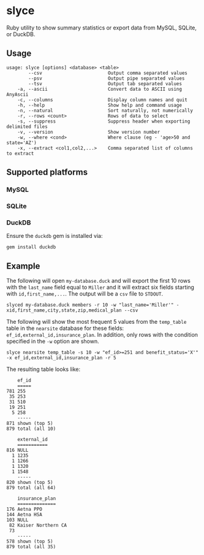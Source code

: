 # slyce

Ruby utility to show summary statistics or export data from MySQL, SQLite, or DuckDB.

## Usage

```
usage: slyce [options] <database> <table>
        --csv                        Output comma separated values
        --psv                        Output pipe separated values
        --tsv                        Output tab separated values
    -a, --ascii                      Convert data to ASCII using AnyAscii
    -c, --columns                    Display column names and quit
    -h, --help                       Show help and command usage
    -n, --natural                    Sort naturally, not numerically
    -r, --rows <count>               Rows of data to select
    -s, --suppress                   Suppress header when exporting delimited files
    -v, --version                    Show version number
    -w, --where <cond>               Where clause (eg - 'age>50 and state='AZ')
    -x, --extract <col1,col2,...>    Comma separated list of columns to extract
```

## Supported platforms

### MySQL

### SQLite

### DuckDB

Ensure the `duckdb` gem is installed via:

`gem install duckdb`

## Example

The following will open `my-database.duck` and will export the first 10 rows
with the `last_name` field equal to `Miller` and it will extract six fields
starting with `id,first_name,...`. The output will be a `csv` file to `STDOUT`.

```slyced my-database.duck members -r 10 -w "last_name='Miller'" -xid,first_name,city,state,zip,medical_plan --csv```

The following will show the most frequent 5 values from the `temp_table` table
in the `nearsite` database for these fields: `ef_id,external_id,insurance_plan`.
In addition, only rows with the condition specified in the `-w` option are shown.

```slyce nearsite temp_table -s 10 -w "ef_id>=251 and benefit_status='X'" -x ef_id,external_id,insurance_plan -r 5```

The resulting table looks like:

```text
    ef_id
    =====
781 255
 35 253
 31 510
 19 251
  5 258
    -----
871 shown (top 5)
879 total (all 10)

    external_id
    ===========
816 NULL
  1 1235
  1 1266
  1 1320
  1 1548
    -----
820 shown (top 5)
879 total (all 64)

    insurance_plan
    ==============
176 Aetna PPO
144 Aetna HSA
103 NULL
 82 Kaiser Northern CA
 73
    -----
578 shown (top 5)
879 total (all 35)
```
